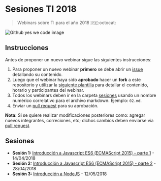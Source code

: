 # Sesiones TI 2018
> Webinars sobre TI para el año 2018 :peru::octocat:

![Github yes we code image](https://user-images.githubusercontent.com/1700322/38487329-0706ad9e-3be0-11e8-8c1a-63a52516c6b2.png)

## Instrucciones

Antes de proponer un nuevo webinar sigue las siguientes instrucciones:

1. Para proponer un nuevo webinar __primero__ se debe abrir un [issue](./issues) detallando su contenido.
2. Luego que el webinar haya sido __aprobado__ hacer un __fork__ a este repositorio y utilizar la [siguiente plantilla](./SESION_PLANTILLA.md) para detallar el contenido, horario y participantes del webinar.
3. Todos los webinars deben ir en la carpeta [sesiones](./sesiones) usando un nombre numérico correlativo para el archivo markdown. Ejemplo: `02.md`.
4. Enviar un [pull request](./pulls) para su aprobación.

__Nota:__ Si se quiere realizar modificaciones posteriores como: agregar nuevos integrantes, correciones, etc; dichos cambios deben enviarse via [pull request](./pulls).

## Sesiones

- __Sesión 1:__ [Introducción a Javascript ES6 (ECMAScript 2015) - parte 1](./sesiones/01.md) - 14/04/2018
- __Sesión 2:__ [Introducción a Javascript ES6 (ECMAScript 2015) - parte 2](./sesiones/02.md) - 28/04/2018
- __Sesión 3:__ [Introducción a NodeJS](./sesiones/03.md) - 12/05/2018
